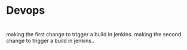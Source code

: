 # Devops 
#
making the first change to trigger a build in jenkins.
making the second change to trigger a build in jenkins..
